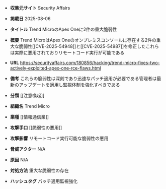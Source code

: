 - **収集元サイト**
Security Affairs

- **掲載日**
2025-08-06

- **タイトル**
Trend MicroのApex Oneに2件の重大脆弱性

- **概要**
Trend MicroはApex Oneのオンプレミスコンソールに存在する2件の重大な脆弱性[[CVE-2025-54948]]と[[CVE-2025-54987]]を修正したこれらは実際に悪用されておりリモートコード実行が可能である

- **URL**
https://securityaffairs.com/180856/hacking/trend-micro-fixes-two-actively-exploited-apex-one-rce-flaws.html

- **備考**
これらの脆弱性は深刻であり迅速なパッチ適用が必要である管理者は最新のアップデートを適用し監視体制を強化すべきである

- **分類**
[[注意喚起]]

- **組織名**
Trend Micro

- **業種**
[[情報通信業]]

- **攻撃手口**
[[脆弱性の悪用]]

- **攻撃影響**
リモートコード実行可能な脆弱性の悪用

- **脅威アクター**
N/A

- **原因**
N/A

- **対処方法**
重大な脆弱性の存在

- **ハッシュタグ**
パッチ適用監視強化
